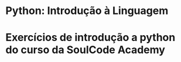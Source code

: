<h1> Python: Introdução à Linguagem <h1>

  Exercícios de introdução a python do curso da SoulCode Academy
